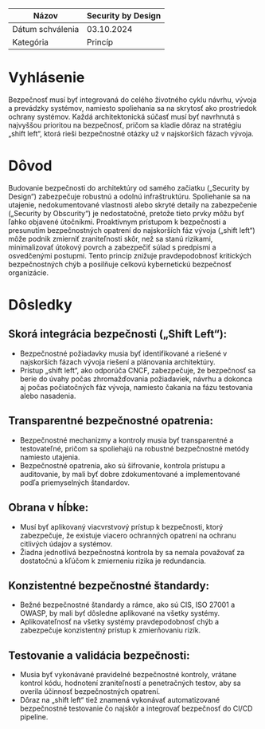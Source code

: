 | Názov | Security by Design |
|-|-|
| Dátum schválenia | 03.10.2024 |
| Kategória | Princíp |


# Vyhlásenie

Bezpečnosť musí byť integrovaná do celého životného cyklu návrhu, vývoja a prevádzky systémov, namiesto spoliehania sa na skrytosť ako prostriedok ochrany systémov. Každá architektonická súčasť musí byť navrhnutá s najvyššou prioritou na bezpečnosť, pričom sa kladie dôraz na stratégiu „shift left“, ktorá rieši bezpečnostné otázky už v najskorších fázach vývoja.

# Dôvod

Budovanie bezpečnosti do architektúry od samého začiatku („Security by Design“) zabezpečuje robustnú a odolnú infraštruktúru. Spoliehanie sa na utajenie, nedokumentované vlastnosti alebo skryté detaily na zabezpečenie („Security by Obscurity“) je nedostatočné, pretože tieto prvky môžu byť ľahko objavené útočníkmi. Proaktívnym prístupom k bezpečnosti a presunutím bezpečnostných opatrení do najskorších fáz vývoja („shift left“) môže podnik zmierniť zraniteľnosti skôr, než sa stanú rizikami, minimalizovať útokový povrch a zabezpečiť súlad s predpismi a osvedčenými postupmi. Tento princíp znižuje pravdepodobnosť kritických bezpečnostných chýb a posilňuje celkovú kybernetickú bezpečnosť organizácie.

# Dôsledky

## Skorá integrácia bezpečnosti („Shift Left“):

- Bezpečnostné požiadavky musia byť identifikované a riešené v najskorších fázach vývoja riešení a plánovania architektúry.
- Prístup „shift left“, ako odporúča CNCF, zabezpečuje, že bezpečnosť sa berie do úvahy počas zhromažďovania požiadaviek, návrhu a dokonca aj počas počiatočných fáz vývoja, namiesto čakania na fázu testovania alebo nasadenia.

## Transparentné bezpečnostné opatrenia:

- Bezpečnostné mechanizmy a kontroly musia byť transparentné a testovateľné, pričom sa spoliehajú na robustné bezpečnostné metódy namiesto utajenia.
- Bezpečnostné opatrenia, ako sú šifrovanie, kontrola prístupu a auditovanie, by mali byť dobre zdokumentované a implementované podľa priemyselných štandardov.

## Obrana v hĺbke:

- Musí byť aplikovaný viacvrstvový prístup k bezpečnosti, ktorý zabezpečuje, že existuje viacero ochranných opatrení na ochranu citlivých údajov a systémov.
- Žiadna jednotlivá bezpečnostná kontrola by sa nemala považovať za dostatočnú a kľúčom k zmierneniu rizika je redundancia.

## Konzistentné bezpečnostné štandardy:

- Bežné bezpečnostné štandardy a rámce, ako sú CIS, ISO 27001 a OWASP, by mali byť dôsledne aplikované na všetky systémy.
- Aplikovateľnosť na všetky systémy pravdepodobnosť chýb a zabezpečuje konzistentný prístup k zmierňovaniu rizík.

## Testovanie a validácia bezpečnosti:

- Musia byť vykonávané pravidelné bezpečnostné kontroly, vrátane kontrol kódu, hodnotení zraniteľností a penetračných testov, aby sa overila účinnosť bezpečnostných opatrení.
- Dôraz na „shift left“ tiež znamená vykonávať automatizované bezpečnostné testovanie čo najskôr a integrovať bezpečnosť do CI/CD pipeline.
